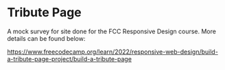 # Tribute Page

A mock survey for site done for the FCC Responsive Design course. More details can be found below:

https://www.freecodecamp.org/learn/2022/responsive-web-design/build-a-tribute-page-project/build-a-tribute-page
